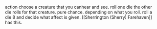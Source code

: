 action choose a creature that you canhear and see. roll one die the other die rolls for that creature. pure chance. depending on what you roll. roll a die 8 and decide what affect is given. [[Sherrington (Sherry) Farehaven]] has this.